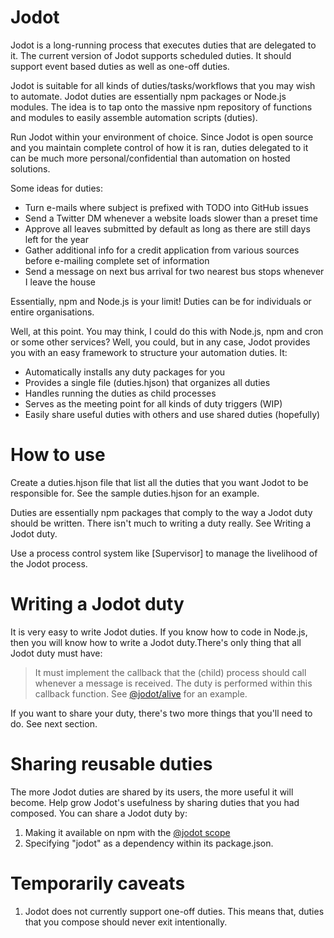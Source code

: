 Jodot
=====

Jodot is a long-running process that executes duties that are delegated to it.
The current version of Jodot supports scheduled duties. It should support event
based duties as well as one-off duties.

Jodot is suitable for all kinds of duties/tasks/workflows that you may wish to
automate. Jodot duties are essentially npm packages or Node.js modules. The idea
is to tap onto the massive npm repository of functions and modules to easily
assemble automation scripts (duties).

Run Jodot within your environment of choice. Since Jodot is open source and you
maintain complete control of how it is ran, duties delegated to it can be much
more personal/confidential than automation on hosted solutions.

Some ideas for duties:

* Turn e-mails where subject is prefixed with TODO into GitHub issues
* Send a Twitter DM whenever a website loads slower than a preset time
* Approve all leaves submitted by default as long as there are still days left
  for the year
* Gather additional info for a credit application from various sources before
  e-mailing complete set of information
* Send a message on next bus arrival for two nearest bus stops whenever I leave
  the house

Essentially, npm and Node.js is your limit! Duties can be for individuals or
entire organisations.

Well, at this point. You may think, I could do this with Node.js, npm and cron
or some other services? Well, you could, but in any case, Jodot provides you
with an easy framework to structure your automation duties. It:

 * Automatically installs any duty packages for you
 * Provides a single file (duties.hjson) that organizes all duties
 * Handles running the duties as child processes
 * Serves as the meeting point for all kinds of duty triggers (WIP)
 * Easily share useful duties with others and use shared duties (hopefully)

How to use
==========

Create a duties.hjson file that list all the duties that you want Jodot to be
responsible for. See the sample duties.hjson for an example.

Duties are essentially npm packages that comply to the way a Jodot duty should
be written. There isn't much to writing a duty really. See Writing a Jodot duty.

Use a process control system like [Supervisor] to manage the livelihood of the
Jodot process.

Writing a Jodot duty
====================

It is very easy to write Jodot duties. If you know how to code in Node.js, then
you will know how to write a Jodot duty.There's only thing that all Jodot duty
must have:

>It must implement the callback that the (child) process should call whenever
a message is received. The duty is performed within this callback function.
See [@jodot/alive] for an example.

If you want to share your duty, there's two more things that you'll need to do.
See next section.

Sharing reusable duties
=======================

The more Jodot duties are shared by its users, the more useful it will become.
Help grow Jodot's usefulness by sharing duties that you had composed. You can
share a Jodot duty by:

1. Making it available on npm with the [@jodot scope]
2. Specifying "jodot" as a dependency within its package.json.

Temporarily caveats
===================

1. Jodot does not currently support one-off duties. This means that, duties that
 you compose should never exit intentionally.

[@jodot scope]: <https://www.npmjs.com/browse/depended/jodot>
[GitHub page]: <https://github.com/jodot>
[@jodot/alive]: <https://github.com/jodot/@jodot-alive>
